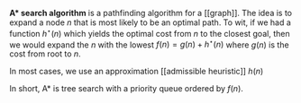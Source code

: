 **A\* search algorithm** is a pathfinding algorithm for a [[graph]]. The idea is to expand a node $n$ that is most likely to be an optimal path. To wit, if we had a function $h^\star(n)$ which yields the optimal cost from $n$ to the closest goal, then we would expand the $n$ with the lowest $f(n) = g(n) + h^\star(n)$ where $g(n)$ is the cost from root to $n$.

In most cases, we use an approximation [[admissible heuristic]] $h(n)$

In short, A* is tree search with a priority queue ordered by $f(n)$.